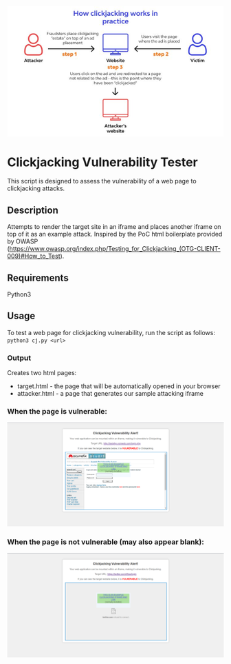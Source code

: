 ![ClickJacking](img/clickjacking.png)
# Clickjacking Vulnerability Tester

This script is designed to assess the vulnerability of a web page to clickjacking attacks.

## Description
Attempts to render the target site in an iframe and places another iframe on top of it as an example attack. Inspired by the PoC html boilerplate provided by OWASP (https://www.owasp.org/index.php/Testing_for_Clickjacking_(OTG-CLIENT-009)#How_to_Test).

## Requirements
Python3

## Usage
To test a web page for clickjacking vulnerability, run the script as follows:
`python3 cj.py <url>`

### Output
Creates two html pages: 
* target.html - the page that will be automatically opened in your browser
* attacker.html - a page that generates our sample attacking iframe

### When the page is vulnerable:
![VULNERABLE](img/cj.png)

### When the page is not vulnerable (may also appear blank):
![NOT_VULNERABLE](img/notcj.png)
